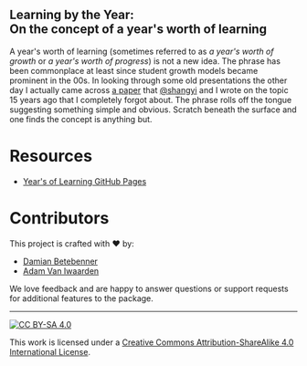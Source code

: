 ## Learning by the Year:<br>On the concept of a year's worth of learning

A year's worth of learning (sometimes referred to as _a year's worth of growth_ or _a year's worth of progress_) is not a new idea. The phrase has
been commonplace at least since student growth models became prominent in the 00s. In looking through some old presentations the other day I 
actually came across <a href="https://github.com/CenterForAssessment/SGP_Resources/blob/master/articles/yearsgrowth.pdf" target="_blank">a paper</a>
that [@shangyi](https://github.com/shangyi) and I wrote on the topic 15 years ago that I completely forgot about. The phrase rolls off the tongue 
suggesting something simple and obvious. Scratch beneath the surface and one finds the concept is anything but. 

# Resources

* [Year's of Learning GitHub Pages](https://dbetebenner.github.io/Years_Of_Learning/)


# Contributors

This project is crafted with :heart: by: 

* [Damian Betebenner](https://github.com/dbetebenner)
* [Adam Van Iwaarden](https://github.com/adamvi)

We love feedback and are happy to answer questions or support requests for additional features to the package.


---

[![CC BY-SA 4.0][cc-by-sa-image]][cc-by-sa]

This work is licensed under a
[Creative Commons Attribution-ShareAlike 4.0 International License][cc-by-sa].

[cc-by-sa]: http://creativecommons.org/licenses/by-sa/4.0/
[cc-by-sa-image]: https://licensebuttons.net/l/by-sa/4.0/88x31.png
[cc-by-sa-shield]: https://img.shields.io/badge/License-CC%20BY--SA%204.0-lightgrey.svg
